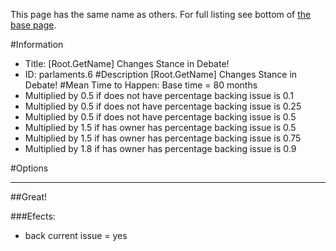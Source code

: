This page has the same name as others. For full listing see bottom of [the base page](root_getname_changes_stance_in_debate.md).

#Information
 - Title: [Root.GetName] Changes Stance in Debate!
 - ID: parlaments.6
#Description
[Root.GetName] Changes Stance in Debate!
#Mean Time to Happen:
Base time = 80 months
 - Multiplied by 0.5 if does not have percentage backing issue is 0.1
 - Multiplied by 0.5 if does not have percentage backing issue is 0.25
 - Multiplied by 0.5 if does not have percentage backing issue is 0.5
 - Multiplied by 1.5 if has owner has percentage backing issue is 0.5
 - Multiplied by 1.5 if has owner has percentage backing issue is 0.75
 - Multiplied by 1.8 if has owner has percentage backing issue is 0.9

#Options

___
##Great!

###Efects:<ul><li>back current issue = yes</li></ul>

